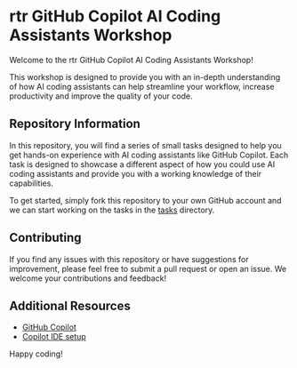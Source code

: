 # rtr GitHub Copilot AI Coding Assistants Workshop

Welcome to the rtr GitHub Copilot AI Coding Assistants Workshop!

This workshop is designed to provide you with an in-depth understanding of how AI coding assistants can help streamline your workflow, increase productivity and improve the quality of your code.

## Repository Information

In this repository, you will find a series of small tasks designed to help you get hands-on experience with AI coding assistants like GitHub Copilot. Each task is designed to showcase a different aspect of how you could use AI coding assistants and provide you with a working knowledge of their capabilities.

To get started, simply fork this repository to your own GitHub account and we can start working on the tasks in the [tasks](/tasks) directory.

## Contributing

If you find any issues with this repository or have suggestions for improvement, please feel free to submit a pull request or open an issue. We welcome your contributions and feedback!

## Additional Resources

- [GitHub Copilot](https://github.com/settings/copilot)
- [Copilot IDE setup](https://docs.github.com/en/copilot/getting-started-with-github-copilot) 


Happy coding!